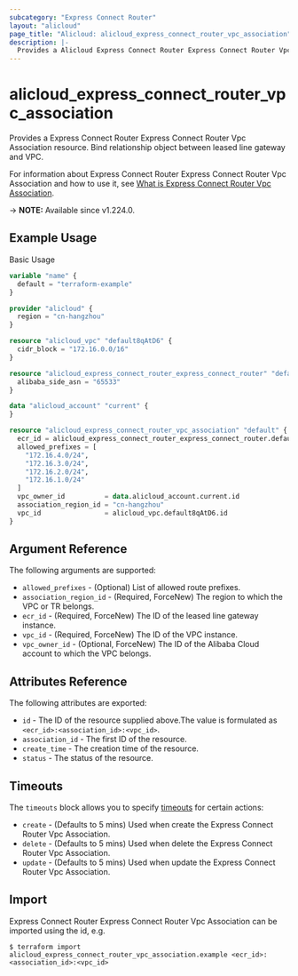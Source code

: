 ```yaml
---
subcategory: "Express Connect Router"
layout: "alicloud"
page_title: "Alicloud: alicloud_express_connect_router_vpc_association"
description: |-
  Provides a Alicloud Express Connect Router Express Connect Router Vpc Association resource.
---
```


# alicloud_express_connect_router_vpc_association

Provides a Express Connect Router Express Connect Router Vpc Association resource. Bind relationship object between leased line gateway and VPC.

For information about Express Connect Router Express Connect Router Vpc Association and how to use it, see [What is Express Connect Router Vpc Association](https://next.api.alibabacloud.com/api/ExpressConnectRouter/2023-09-01/CreateExpressConnectRouterAssociation).

-> **NOTE:** Available since v1.224.0.

## Example Usage

Basic Usage

```terraform
variable "name" {
  default = "terraform-example"
}

provider "alicloud" {
  region = "cn-hangzhou"
}

resource "alicloud_vpc" "default8qAtD6" {
  cidr_block = "172.16.0.0/16"
}

resource "alicloud_express_connect_router_express_connect_router" "defaultM9YxGW" {
  alibaba_side_asn = "65533"
}

data "alicloud_account" "current" {
}

resource "alicloud_express_connect_router_vpc_association" "default" {
  ecr_id = alicloud_express_connect_router_express_connect_router.defaultM9YxGW.id
  allowed_prefixes = [
    "172.16.4.0/24",
    "172.16.3.0/24",
    "172.16.2.0/24",
    "172.16.1.0/24"
  ]
  vpc_owner_id          = data.alicloud_account.current.id
  association_region_id = "cn-hangzhou"
  vpc_id                = alicloud_vpc.default8qAtD6.id
}
```

## Argument Reference

The following arguments are supported:
* `allowed_prefixes` - (Optional) List of allowed route prefixes.
* `association_region_id` - (Required, ForceNew) The region to which the VPC or TR belongs.
* `ecr_id` - (Required, ForceNew) The ID of the leased line gateway instance.
* `vpc_id` - (Required, ForceNew) The ID of the VPC instance.
* `vpc_owner_id` - (Optional, ForceNew) The ID of the Alibaba Cloud account to which the VPC belongs.

## Attributes Reference

The following attributes are exported:
* `id` - The ID of the resource supplied above.The value is formulated as `<ecr_id>:<association_id>:<vpc_id>`.
* `association_id` - The first ID of the resource.
* `create_time` - The creation time of the resource.
* `status` - The status of the resource.

## Timeouts

The `timeouts` block allows you to specify [timeouts](https://www.terraform.io/docs/configuration-0-11/resources.html#timeouts) for certain actions:
* `create` - (Defaults to 5 mins) Used when create the Express Connect Router Vpc Association.
* `delete` - (Defaults to 5 mins) Used when delete the Express Connect Router Vpc Association.
* `update` - (Defaults to 5 mins) Used when update the Express Connect Router Vpc Association.

## Import

Express Connect Router Express Connect Router Vpc Association can be imported using the id, e.g.

```shell
$ terraform import alicloud_express_connect_router_vpc_association.example <ecr_id>:<association_id>:<vpc_id>
```